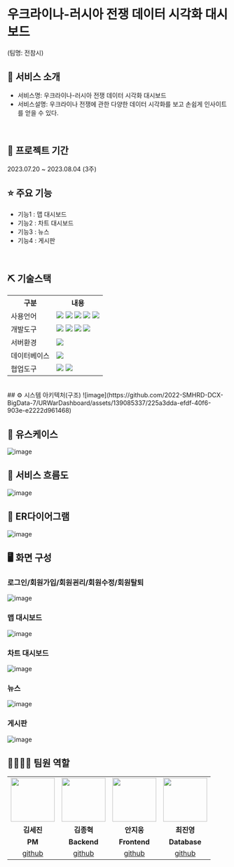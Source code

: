 # 우크라이나-러시아 전쟁 데이터 시각화 대시보드
(팀명: 전참시)


## 👀 서비스 소개
* 서비스명:  우크라이나-러시아 전쟁 데이터 시각화 대시보드 
* 서비스설명: 우크라이나 전쟁에 관한 다양한 데이터 시각화를 보고 손쉽게 인사이트를 얻을 수 있다.
<br>

## 📅 프로젝트 기간
2023.07.20 ~ 2023.08.04 (3주)
<br>

## ⭐ 주요 기능
* 기능1 : 맵 대시보드
* 기능2 : 차트 대시보드
* 기능3 : 뉴스
* 기능4 : 게시판
<br>

## ⛏ 기술스택
<table>
    <tr>
        <th>구분</th>
        <th>내용</th>
    </tr>
    <tr>
        <td>사용언어</td>
        <td>
            <img src="https://img.shields.io/badge/Java-007396?style=for-the-badge&logo=java&logoColor=white"/>
            <img src="https://img.shields.io/badge/HTML5-E34F26?style=for-the-badge&logo=HTML5&logoColor=white"/>
            <img src="https://img.shields.io/badge/CSS3-1572B6?style=for-the-badge&logo=CSS3&logoColor=white"/>
            <img src="https://img.shields.io/badge/JavaScript-F7DF1E?style=for-the-badge&logo=JavaScript&logoColor=white"/>
            <img src="https://img.shields.io/badge/python-007396?style=for-the-badge&logo=python&logoColor=white"/>
        </td>
    </tr>
    <tr>
        <td>개발도구</td>
        <td>
            <img src="https://img.shields.io/badge/Eclipse-2C2255?style=for-the-badge&logo=Eclipse&logoColor=white"/>
            <img src="https://img.shields.io/badge/VSCode-007ACC?style=for-the-badge&logo=VisualStudioCode&logoColor=white"/>
            <img src="https://img.shields.io/badge/Jupyter-fa9372?style=for-the-badge&logo=Jupyter&logoColor=white"/>
            <img src="https://img.shields.io/badge/tableau-6f7bf7?style=for-the-badge&logo=tableau&logoColor=white"/>
        </td>
    </tr>
    <tr>
        <td>서버환경</td>
        <td>
            <img src="https://img.shields.io/badge/Apache Tomcat-D22128?style=for-the-badge&logo=Apache Tomcat&logoColor=white"/>
        </td>
    </tr>
    <tr>
        <td>데이터베이스</td>
        <td>
            <img src="https://img.shields.io/badge/Oracle 11g-F80000?style=for-the-badge&logo=Oracle&logoColor=white"/>
        </td>
    </tr>
    <tr>
        <td>협업도구</td>
        <td>
            <img src="https://img.shields.io/badge/Git-F05032?style=for-the-badge&logo=Git&logoColor=white"/>
            <img src="https://img.shields.io/badge/GitHub-181717?style=for-the-badge&logo=GitHub&logoColor=white"/>
        </td>
    </tr>
</table>


<br>
## ⚙ 시스템 아키텍처(구조)
![image](https://github.com/2022-SMHRD-DCX-BigData-7/URWarDashboard/assets/139085337/225a3dda-efdf-40f6-903e-e2222d961468)
<br>

## 📌 유스케이스
![image](https://github.com/2022-SMHRD-DCX-BigData-7/URWarDashboard/assets/139085337/3395d10c-55f6-425d-a79d-7bc5c7d76d8f)
<br>

## 📌 서비스 흐름도
![image](https://github.com/2022-SMHRD-DCX-BigData-7/URWarDashboard/assets/139085337/2cc43280-906c-4035-a333-f174517fe8a2)
<br>

## 📌 ER다이어그램
![image](https://github.com/2022-SMHRD-DCX-BigData-7/URWarDashboard/assets/139085337/404348ae-47db-429c-ae2f-5771431078a5)
<br>

## 🖥 화면 구성

### 로그인/회원가입/회원괸리/회원수정/회원탈퇴
![image](https://github.com/2022-SMHRD-DCX-BigData-7/URWarDashboard/assets/139085337/46df2a1a-d220-4d5d-863f-1264258f3445)
<br>

### 맵 대시보드
![image](https://github.com/2022-SMHRD-DCX-BigData-7/URWarDashboard/assets/139085337/bb15effe-ee01-4e9a-bf86-437ca48d76a2)
<br>

### 차트 대시보드
![image](https://github.com/2022-SMHRD-DCX-BigData-7/URWarDashboard/assets/139085337/8d45953c-6331-4f62-a7cc-3edd536369ec)
<br>

### 뉴스
![image](https://github.com/2022-SMHRD-DCX-BigData-7/URWarDashboard/assets/139085337/dbded334-022c-43d2-a40b-ebb2504d4b65)
<br>

### 게시판
![image](https://github.com/2022-SMHRD-DCX-BigData-7/URWarDashboard/assets/139085337/14eed283-46e2-4804-9cf9-86366b1aad92)
<br>

## 👨‍👩‍👦‍👦 팀원 역할
<table>
  <tr>
    <td align="center"><img src="https://item.kakaocdn.net/do/fd49574de6581aa2a91d82ff6adb6c0115b3f4e3c2033bfd702a321ec6eda72c" width="100" height="100"/></td>
    <td align="center"><img src="https://mb.ntdtv.kr/assets/uploads/2019/01/Screen-Shot-2019-01-08-at-4.31.55-PM-e1546932545978.png" width="100" height="100"/></td>
    <td align="center"><img src="https://mblogthumb-phinf.pstatic.net/20160127_177/krazymouse_1453865104404DjQIi_PNG/%C4%AB%C4%AB%BF%C0%C7%C1%B7%BB%C1%EE_%B6%F3%C0%CC%BE%F0.png?type=w2" width="100" height="100"/></td>
    <td align="center"><img src="https://i.pinimg.com/236x/ed/bb/53/edbb53d4f6dd710431c1140551404af9.jpg" width="100" height="100"/></td>
  </tr>
  <tr>
    <td align="center"><strong>김세진</strong></td>
    <td align="center"><strong>김종혁</strong></td>
    <td align="center"><strong>안지웅</strong></td>
    <td align="center"><strong>최진영</strong></td>
  </tr>
  <tr>
    <td align="center"><b>PM</b></td>
    <td align="center"><b>Backend</b></td>
    <td align="center"><b>Frontend</b></td>
    <td align="center"><b>Database</b></td>
  </tr>
  <tr>
    <td align="center"><a href="https://github.com/mik-nijes" target='_blank'>github</a></td>
    <td align="center"><a href="https://github.com/자신의username작성해주세요" target='_blank'>github</a></td>
    <td align="center"><a href="https://github.com/자신의username작성해주세요" target='_blank'>github</a></td>
    <td align="center"><a href="https://github.com/gijhuby" target='_blank'>github</a></td>
  </tr>
</table>
<br>

